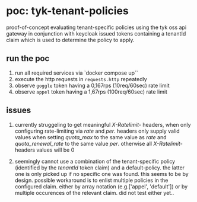 # poc: tyk-tenant-policies

proof-of-concept evaluating tenant-specific policies using the tyk oss api gateway in conjunction with keycloak issued tokens containing a tenantId claim which is used to determine the policy to apply.

## run the poc

1. run all required services via `docker compose up``
2. execute the http requests in `requests.http` repeatedly 
3. observe `goggle` token having a 0,167rps (10req/60sec) rate limit
4. observe `appel` token having a 1,67rps (100req/60sec) rate limit

## issues

1. currently struggeling to get meaningful _X-Ratelimit-_ headers, when only configuring rate-limiting via _rate_ and _per_. headers only supply valid values when setting *quota_max* to the same value as _rate_ and *quota_renewal_rate* to the same value _per_. otherwise all _X-Ratelimit-_ headers values will be 0

2. seemingly cannot use a combination of the tenant-specific policy (identified by the _tenantId_ token claim) and a default-policy. the latter one is only picked up if no specific one was found. this seems to be by design. possible workaround is to enlist multiple policies in the configured claim. either by array notation (e.g.['appel', 'default']) or by multiple occurences of the relevant claim. did not test either yet..